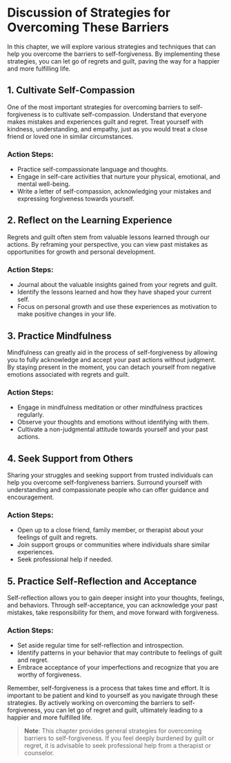 Discussion of Strategies for Overcoming These Barriers
=================================================================

In this chapter, we will explore various strategies and techniques that can help you overcome the barriers to self-forgiveness. By implementing these strategies, you can let go of regrets and guilt, paving the way for a happier and more fulfilling life.

1\. Cultivate Self-Compassion
----------------------------

One of the most important strategies for overcoming barriers to self-forgiveness is to cultivate self-compassion. Understand that everyone makes mistakes and experiences guilt and regret. Treat yourself with kindness, understanding, and empathy, just as you would treat a close friend or loved one in similar circumstances.

### Action Steps:

* Practice self-compassionate language and thoughts.
* Engage in self-care activities that nurture your physical, emotional, and mental well-being.
* Write a letter of self-compassion, acknowledging your mistakes and expressing forgiveness towards yourself.

2\. Reflect on the Learning Experience
-------------------------------------

Regrets and guilt often stem from valuable lessons learned through our actions. By reframing your perspective, you can view past mistakes as opportunities for growth and personal development.

### Action Steps:

* Journal about the valuable insights gained from your regrets and guilt.
* Identify the lessons learned and how they have shaped your current self.
* Focus on personal growth and use these experiences as motivation to make positive changes in your life.

3\. Practice Mindfulness
-----------------------

Mindfulness can greatly aid in the process of self-forgiveness by allowing you to fully acknowledge and accept your past actions without judgment. By staying present in the moment, you can detach yourself from negative emotions associated with regrets and guilt.

### Action Steps:

* Engage in mindfulness meditation or other mindfulness practices regularly.
* Observe your thoughts and emotions without identifying with them.
* Cultivate a non-judgmental attitude towards yourself and your past actions.

4\. Seek Support from Others
---------------------------

Sharing your struggles and seeking support from trusted individuals can help you overcome self-forgiveness barriers. Surround yourself with understanding and compassionate people who can offer guidance and encouragement.

### Action Steps:

* Open up to a close friend, family member, or therapist about your feelings of guilt and regrets.
* Join support groups or communities where individuals share similar experiences.
* Seek professional help if needed.

5\. Practice Self-Reflection and Acceptance
------------------------------------------

Self-reflection allows you to gain deeper insight into your thoughts, feelings, and behaviors. Through self-acceptance, you can acknowledge your past mistakes, take responsibility for them, and move forward with forgiveness.

### Action Steps:

* Set aside regular time for self-reflection and introspection.
* Identify patterns in your behavior that may contribute to feelings of guilt and regret.
* Embrace acceptance of your imperfections and recognize that you are worthy of forgiveness.

Remember, self-forgiveness is a process that takes time and effort. It is important to be patient and kind to yourself as you navigate through these strategies. By actively working on overcoming the barriers to self-forgiveness, you can let go of regret and guilt, ultimately leading to a happier and more fulfilled life.
> **Note**: This chapter provides general strategies for overcoming barriers to self-forgiveness. If you feel deeply burdened by guilt or regret, it is advisable to seek professional help from a therapist or counselor.
